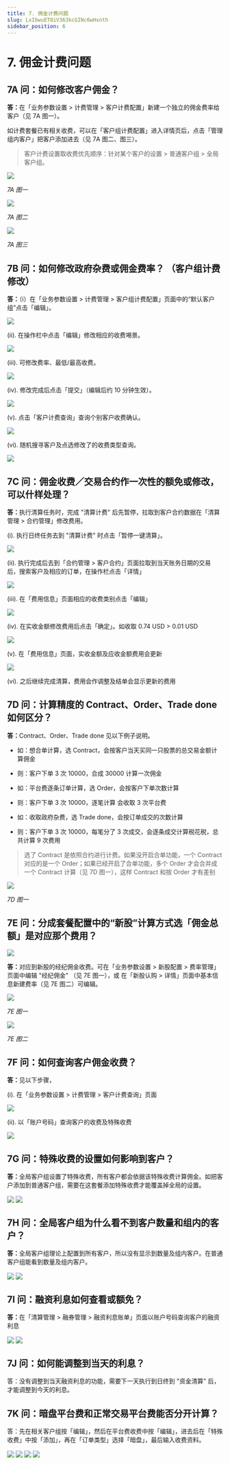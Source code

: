 ```yaml
---
title: 7. 佣金计费问题
slug: LxIbwuET8iV363kcGINc6wHxnth
sidebar_position: 6
---
```



# 7. 佣金计费问题

## 7A 问：如何修改客户佣金？

<b>答：</b>在「业务参数设置 &gt; 计费管理 &gt; 客户计费配置」新建一个独立的佣金费率给客户（见 7A 图一）。

如计费套餐已有相关收费，可以在「客户组计费配置」进入详情页后，点击「管理组内客户」把客户添加进去（见 7A 图二、图三）。

> 客户计费设置取收费优先顺序：针对某个客户的设置 &gt; 普通客户组 &gt; 全局客户组。

<img src="/assets/QOzzb81Qzo87TgxwWBscQD4vnqf.png" src-width="2752" src-height="1324" align="center"/>

<em>7A 图一</em>

<img src="/assets/HZdYb8MEloj44GxAcHbcNS6WnCb.png" src-width="2504" src-height="1356" align="center"/>

<em>7A 图二</em>

<img src="/assets/NOhRb7ZSfolbICx4dBic48QAnt7.png" src-width="2168" src-height="700" align="center"/>

<em>7A 图三</em>


## 7B 问：如何修改政府杂费或佣金费率？ （客户组计费修改）

<b>答：</b>（i）在「业务参数设置 &gt; 计费管理 &gt; 客户组计费配置」页面中的“默认客户组”点击「编辑」。

<img src="/assets/WZ23bsry3oZAjHxcBN6cWI2qnCr.png" src-width="2869" src-height="1540" align="center"/>

(ii). 在操作栏中点击「编辑」修改相应的收费埸景。

<img src="/assets/FYVrbmZIlocXiCxWzsSckKQlnGh.png" src-width="2876" src-height="1628" align="center"/>

(iii). 可修改费率、最低/最高收费。

<img src="/assets/Nrb9bj8SyoeuhfxsVH2c3Xl3nMd.png" src-width="2326" src-height="1367" align="center"/>

(iv). 修改完成后点击「提交」（编辑后约 10 分钟生效）。

<img src="/assets/NS4GbF26QoSbtqxjDWUc2hVMnPe.png" src-width="2705" src-height="1436" align="center"/>

(v). 点击「客户计费查询」查询个别客户收费确认。

<img src="/assets/Th9kbrrZaobolcxAzDfcsF6YnMf.png" src-width="2599" src-height="1368" align="center"/>

(vi). 随机搜寻客户及点选修改了的收费类型查询。

<img src="/assets/ZhGnbpm50oNrrRxHenxcg26Tneg.png" src-width="2619" src-height="295" align="center"/>

## 7C 问：佣金收费／交易合约作一次性的额免或修改，可以什样处理？

<b>答：</b>执行清算任务时，完成 "清算计费" 后先暂停，拉取到客户合约数据在「清算管理 &gt; 合约管理」修改费用。

(i). 执行日终任务去到 "清算计费" 时点击「暂停一键清算」。

<img src="/assets/KISwbh4kOoyuppxhxT1cTBPHnAe.png" src-width="2496" src-height="1100" align="center"/>

(ii). 执行完成后去到「合约管理 &gt; 客户合约」页面拉取到当天账务日期的交易后，搜索客户及相应的订单，在操作栏点击「详情」

<img src="/assets/J1wlbt9gSolcO2xK0ATc5OS7nsg.png" src-width="2502" src-height="780" align="center"/>

(iii). 在「费用信息」页面相应的收费类别点击「编辑」

<img src="/assets/Z2TXbD3TQoc8WExFI7pcSWjknJc.png" src-width="2868" src-height="1457" align="center"/>

(iv). 在实收金额修改费用后点击「确定」。如收取 0.74 USD &gt; 0.01 USD

<img src="/assets/QrjhbECfaoaxXMx17XFc9G74nhp.png" src-width="2861" src-height="1618" align="center"/>

(v). 在「费用信息」页面，实收金额及应收金额费用会更新

<img src="/assets/RfLEbu0CmoNrEPxkqgvcWt4Tnoc.png" src-width="2843" src-height="1575" align="center"/>

(vi). 之后继续完成清算，费用会作调整及结单会显示更新的费用

## 7D 问：计算精度的 Contract、Order、Trade done 如何区分？

<b>答：</b>Contract、Order、Trade done 见以下例子说明。

- 如：想合单计算，选 Contract，会按客户当天买同一只股票的总交易金额计算佣金
- 则：客户下单 3 次 10000，合成 30000 计算一次佣金

- 如：平台费逐条订单计算，选 Order，会按客户下单次数计算
- 则：客户下单 3 次 10000，逐笔计算 会收取 3 次平台费

- 如：收取政府杂费，选 Trade done，会按订单成交的次数计算
- 则：客户下单 3 次 10000，每笔分了 3 次成交，会逐条成交计算税花税，总共计算 9 次费用

> 选了 Contract 是依照合约进行计费。如果没开启合单功能，一个 Contract 对应的是一个 Order；如果已经开启了合单功能，多个 Order 才会合并成一个 Contract 计算（见 7D 图一），这样 Contract 和按 Order 才有差别

<img src="/assets/W70VbDunroTZCNxQPuXcQ9BunAK.png" src-width="2578" src-height="1229" align="center"/>

<em>7D 图一</em>

## 7E 问：分成套餐配置中的“新股”计算方式选「佣金总额」是对应那个费用？

<img src="/assets/BVkobslnjovfj3xAArJc3XQbnJg.png" src-width="2594" src-height="1194" align="center"/>

<b>答：</b>对应到新股的经纪佣金收费。可在「业务参数设置 &gt; 新股配置 &gt; 费率管理」页面中编辑 "经纪佣金" （见 7E 图一），或 在「新股认购 &gt; 详情」页面中基本信息新建费率（见 7E 图二）可编辑。

<img src="/assets/ClQPbbxnnoJWBBxLjLEcIoNBnIh.png" src-width="2819" src-height="1437" align="center"/>

<em>7E 图一</em>

<img src="/assets/B2oybjJCBodLHtxuhaDcXB60n4b.png" src-width="2820" src-height="1417" align="center"/>

<em>7E 图二</em>

## 7F 问：如何查询客户佣金收费？

<b>答：</b>见以下步骤，

(i). 在「业务参数设置 &gt; 计费管理 &gt; 客户计费查询」页面

<img src="/assets/GAUxb9TMMoN0UQx7NQQc2VmjnAb.png" src-width="2480" src-height="1264" align="center"/>

(ii). 以「账户号码」查询客户的收费及特殊收费

<img src="/assets/ZN33bpUAVo3jSYxLGKxcSnJsnAg.png" src-width="2852" src-height="1370" align="center"/>

## 7G 问：特殊收费的设置如何影响到客户？

<b>答：</b>全局客户组设置了特殊收费，所有客户都会依据该特殊收费计算佣金。如把客户添加到普通客户组，需要在这套餐添加特殊收费才能覆盖掉全局的设置。

<img src="/assets/A4Mobr0NJoGf08xG5IrcZlDynjg.png" src-width="2464" src-height="1368" align="center"/>

<img src="/assets/XsUrbcX4foBHJgxZ8lsct3dWnDd.png" src-width="2134" src-height="1354" align="center"/>

## 7H 问：全局客户组为什么看不到客户数量和组内的客户？

<b>答：</b>全局客户组理论上配置到所有客户，所以没有显示到数量及组内客户。在普通客户组能看到数量及组内客户。

<img src="/assets/UnydbvGTio0o0qxFC8IcQqvGncc.png" src-width="2496" src-height="1180" align="center"/>

<img src="/assets/PMVabUdZ8oKPJGx97ekc94cUnod.png" src-width="2160" src-height="700" align="center"/>

## 7I 问：融资利息如何查看或额免？

<b>答：</b>在「清算管理 &gt; 融券管理 &gt; 融资利息账单」页面以账户号码查询客户的融资利息

<img src="/assets/O38xbD4g1o00Nwxs4CccNRWbn2f.png" src-width="2498" src-height="1384" align="center"/>

<img src="/assets/IuTSb3vCHojaD4x1oKOckoKwn7H.png" src-width="2154" src-height="1360" align="center"/>

## 7J 问：如何能调整到当天的利息？

答：没有调整到当天融资利息的功能，需要下一天执行到日终到 "资金清算" 后，才能调整到今天的利息。

## 7K 问：暗盘平台费和正常交易平台费能否分开计算？

答：先在相关客户组按「编辑」，然后在平台费收费中按「编辑」，进去后在「特殊收费」中按「添加」，再在「订单类型」选择「暗盘」，最后输入收费资料。

<img src="/assets/Qjt5bEd8oonqIzx7aAHcF9o5nJg.png" src-width="2792" src-height="1374" align="center"/>

<img src="/assets/Qe1lbiWHoo2rcSxwiO3cxiZenEd.png" src-width="2790" src-height="1386" align="center"/>

<img src="/assets/I6EwbZ7CyoDnNjxmL9gcQMzQnLw.png" src-width="2804" src-height="1452" align="center"/>

<img src="/assets/NlNObQBBooVwRaxQiAJcTlDRnef.png" src-width="1324" src-height="1654" align="center"/>

